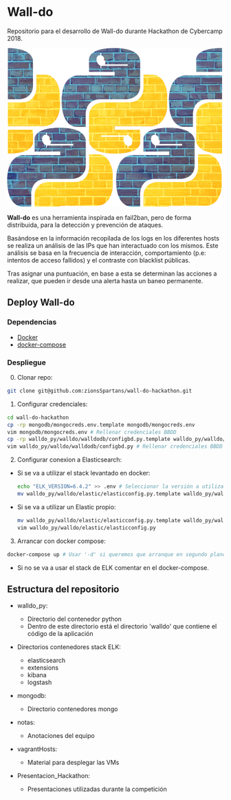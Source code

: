 # Wall-do
Repositorio para el desarrollo de Wall-do durante Hackathon de Cybercamp 2018.

![](notas/imgs/500_logo_walldo_ladrillo.png)

**Wall-do** es una herramienta inspirada en fail2ban, pero de forma distribuida, para la detección y prevención de ataques.

Basándose en la información recopilada de los logs en los diferentes hosts se realiza un análisis de las IPs que han interactuado con los mismos. Este análisis se basa en la frecuencia de interacción, comportamiento (p.e: intentos de acceso fallidos) y el contraste con blacklist públicas.

Tras asignar una puntuación, en base a esta se determinan las acciones a realizar, que pueden ir desde una alerta hasta un baneo permanente.

## Deploy Wall-do
### Dependencias
- [Docker](https://docs.docker.com/install/)
- [docker-compose](https://docs.docker.com/compose/install/#install-compose)

### Despliegue
0. Clonar repo:
  ```bash
  git clone git@github.com:zionsSpartans/wall-do-hackathon.git
  ```
1. Configurar credenciales:
```bash
cd wall-do-hackathon
cp -rp mongodb/mongocreds.env.template mongodb/mongocreds.env
vim mongodb/mongocreds.env # Rellenar credenciales BBDD
cp -rp walldo_py/walldo/walldodb/configbd.py.template walldo_py/walldo/walldodb/configbd.py
vim walldo_py/walldo/walldodb/configbd.py # Rellenar credenciales BBDD (las mismas que antes!!)
```

2. Configurar conexion a Elasticsearch:
  - Si se va a utilizar el stack levantado en docker:
    ```bash
    echo "ELK_VERSION=6.4.2" >> .env # Seleccionar la versión a utilizar de Elastic
    mv walldo_py/walldo/elastic/elasticconfig.py.template walldo_py/walldo/elastic/elasticconfig.py
    ```
  - Si se va a utilizar un Elastic propio:
    ```bash
    mv walldo_py/walldo/elastic/elasticconfig.py.template walldo_py/walldo/elastic/elasticconfig.py
    vim walldo_py/walldo/elastic/elasticconfig.py
    ```

3. Arrancar con docker compose:
```bash
docker-compose up # Usar '-d' si queremos que arranque en segundo plano 
```
  - Si no se va a usar el stack de ELK comentar en el docker-compose.

## Estructura del repositorio

- walldo_py:
    - Directorio del contenedor python
    - Dentro de este directorio está el directorio 'walldo' que contiene el código de la aplicación
    
- Directorios contenedores stack ELK:
    - elasticsearch
    - extensions 
    - kibana 	
    - logstash 

- mongodb:
    - Directorio contenedores mongo
	
- notas:
    - Anotaciones del equipo

- vagrantHosts: 
    - Material para desplegar las VMs

- Presentacion_Hackathon:
    - Presentaciones utilizadas durante la competición